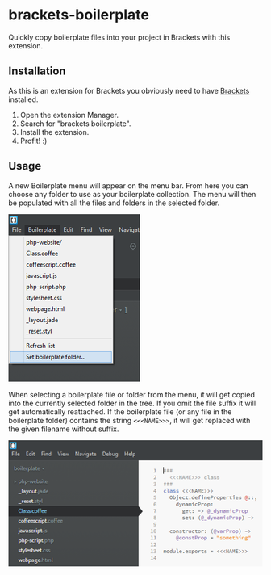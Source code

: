 brackets-boilerplate
====================

Quickly copy boilerplate files into your project in Brackets with this extension.

Installation
------------
As this is an extension for Brackets you obviously need to have [Brackets](http://brackets.io/) installed.

 1. Open the extension Manager.
 2. Search for "brackets boilerplate".
 3. Install the extension.
 4. Profit! :)

Usage
-----
A new Boilerplate menu will appear on the menu bar. From here you can choose
any folder to use as your boilerplate collection. The menu will then be
populated with all the files and folders in the selected folder.

![The boilerplate menu](boilerplate-menu.png)

When selecting a boilerplate file or folder from the menu, it will get copied
into the currently selected folder in the tree. If you omit the file suffix it
will get automatically reattached. If the boilerplate file (or any file in the
boilerplate folder) contains the string `<<<NAME>>>`, it will get replaced with
the given filename without suffix.

![A boilerplate file with a name placeholder](boilerplate-name.png)
